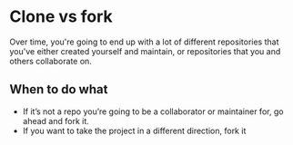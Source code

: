 # Clone vs fork

Over time, you're going to end up with a lot of different repositories that you've either created yourself and maintain, or repositories that you and others collaborate on.

## When to do what

- If it’s not a repo you’re going to be a collaborator or maintainer for, go ahead and fork it.
- If you want to take the project in a different direction, fork it
